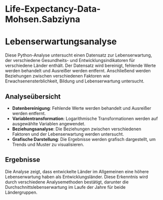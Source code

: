 # Life-Expectancy-Data-Mohsen.Sabziyna
# Lebenserwartungsanalyse

Diese Python-Analyse untersucht einen Datensatz zur Lebenserwartung, der verschiedene Gesundheits- und Entwicklungsindikatoren für verschiedene Länder enthält. Der Datensatz wird bereinigt, fehlende Werte werden behandelt und Ausreißer werden entfernt. Anschließend werden Beziehungen zwischen verschiedenen Faktoren wie Erwachsenensterblichkeit, Bildung und Lebenserwartung untersucht.

## Analyseübersicht

- **Datenbereinigung**: Fehlende Werte werden behandelt und Ausreißer werden entfernt.
- **Variablentransformation**: Logarithmische Transformationen werden auf ausgewählte Variablen angewendet.
- **Beziehungsanalyse**: Die Beziehungen zwischen verschiedenen Faktoren und der Lebenserwartung werden untersucht.
- **Grafische Darstellung**: Die Ergebnisse werden grafisch dargestellt, um Trends und Muster zu visualisieren.

## Ergebnisse

Die Analyse zeigt, dass entwickelte Länder im Allgemeinen eine höhere Lebenserwartung haben als Entwicklungsländer. Diese Erkenntnis wird durch verschiedene Analysemethoden bestätigt, darunter die Durchschnittslebenserwartung im Laufe der Jahre für beide Ländergruppen.
